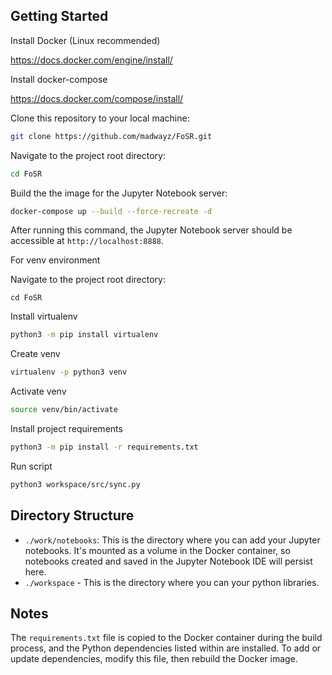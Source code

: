 ## Getting Started

Install Docker (Linux recommended)

https://docs.docker.com/engine/install/

Install docker-compose

https://docs.docker.com/compose/install/

Clone this repository to your local machine:

```bash
git clone https://github.com/madwayz/FoSR.git
```

Navigate to the project root directory:

```bash
cd FoSR
```

Build the the image for the Jupyter Notebook server:

```bash
docker-compose up --build --force-recreate -d
```

After running this command, the Jupyter Notebook server should be accessible at `http://localhost:8888`.

For venv environment

Navigate to the project root directory:
```
cd FoSR
```

Install virtualenv

```bash
python3 -m pip install virtualenv
```

Create venv

```bash
virtualenv -p python3 venv
```

Activate venv
```bash
source venv/bin/activate
```

Install project requirements

```bash
python3 -m pip install -r requirements.txt
```

Run script

```bash
python3 workspace/src/sync.py
```

## Directory Structure

- `./work/notebooks`: This is the directory where you can add your Jupyter notebooks. It's mounted as a volume in the Docker container, so notebooks created and saved in the Jupyter Notebook IDE will persist here.
- `./workspace` - This is the directory where you can your python libraries.

## Notes

The `requirements.txt` file is copied to the Docker container during the build process, and the Python dependencies listed within are installed. To add or update dependencies, modify this file, then rebuild the Docker image.

